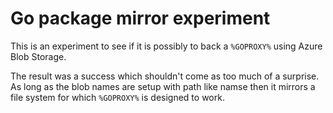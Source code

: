 Go package mirror experiment
====

This is an experiment to see if it is possibly to back a `%GOPROXY%` using Azure Blob Storage.

The result was a success which shouldn't come as too much of a surprise. As long as the blob names are setup with path like namse then it mirrors a file system for which `%GOPROXY%` is designed to work.
